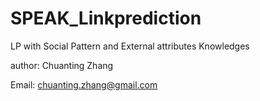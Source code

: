 # SPEAK_Linkprediction
LP with Social Pattern and External attributes Knowledges

author: Chuanting Zhang

Email: chuanting.zhang@gmail.com
